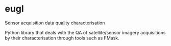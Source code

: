 # eugl
Sensor acquisition data quality characterisation

Python library that deals with the QA of satellite/sensor imagery acquisitions by their
characterisation through tools such as FMask.
